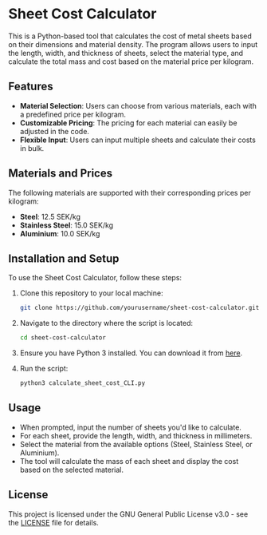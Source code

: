 # Sheet Cost Calculator

This is a Python-based tool that calculates the cost of metal sheets based on their dimensions and material density. The program allows users to input the length, width, and thickness of sheets, select the material type, and calculate the total mass and cost based on the material price per kilogram.

## Features
- **Material Selection**: Users can choose from various materials, each with a predefined price per kilogram.
- **Customizable Pricing**: The pricing for each material can easily be adjusted in the code.
- **Flexible Input**: Users can input multiple sheets and calculate their costs in bulk.

## Materials and Prices
The following materials are supported with their corresponding prices per kilogram:
- **Steel**: 12.5 SEK/kg
- **Stainless Steel**: 15.0 SEK/kg
- **Aluminium**: 10.0 SEK/kg

## Installation and Setup

To use the Sheet Cost Calculator, follow these steps:

1. Clone this repository to your local machine:
    ```bash
    git clone https://github.com/yourusername/sheet-cost-calculator.git
    ```

2. Navigate to the directory where the script is located:
    ```bash
    cd sheet-cost-calculator
    ```

3. Ensure you have Python 3 installed. You can download it from [here](https://www.python.org/downloads/).

4. Run the script:
    ```bash
    python3 calculate_sheet_cost_CLI.py
    ```

## Usage

- When prompted, input the number of sheets you'd like to calculate.
- For each sheet, provide the length, width, and thickness in millimeters.
- Select the material from the available options (Steel, Stainless Steel, or Aluminium).
- The tool will calculate the mass of each sheet and display the cost based on the selected material.

## License

This project is licensed under the GNU General Public License v3.0 - see the [LICENSE](LICENSE) file for details.
